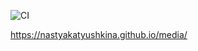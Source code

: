 ![CI](https://github.com/NastyaKatyushkina/media/actions/workflows/web.yml/badge.svg)

https://nastyakatyushkina.github.io/media/